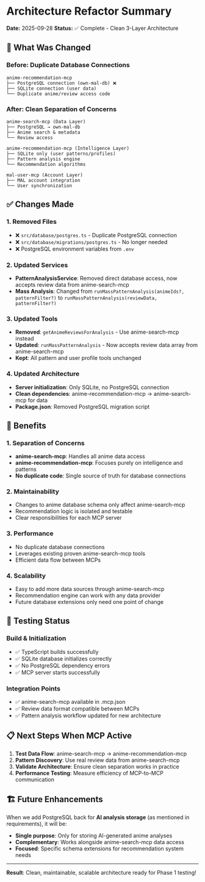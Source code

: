 # Architecture Refactor Summary

**Date:** 2025-09-28
**Status:** ✅ Complete - Clean 3-Layer Architecture

## 🔄 What Was Changed

### Before: Duplicate Database Connections
```
anime-recommendation-mcp
├── PostgreSQL connection (own-mal-db) ❌
├── SQLite connection (user data)
└── Duplicate anime/review access code
```

### After: Clean Separation of Concerns
```
anime-search-mcp (Data Layer)
├── PostgreSQL → own-mal-db
├── Anime search & metadata
└── Review access

anime-recommendation-mcp (Intelligence Layer)
├── SQLite only (user patterns/profiles)
├── Pattern analysis engine
└── Recommendation algorithms

mal-user-mcp (Account Layer)
├── MAL account integration
└── User synchronization
```

## ✅ Changes Made

### 1. Removed Files
- ❌ `src/database/postgres.ts` - Duplicate PostgreSQL connection
- ❌ `src/database/migrations/postgres.ts` - No longer needed
- ❌ PostgreSQL environment variables from `.env`

### 2. Updated Services
- **PatternAnalysisService**: Removed direct database access, now accepts review data from anime-search-mcp
- **Mass Analysis**: Changed from `runMassPatternAnalysis(animeIds?, patternFilter?)` to `runMassPatternAnalysis(reviewData, patternFilter?)`

### 3. Updated Tools
- **Removed**: `getAnimeReviewsForAnalysis` - Use anime-search-mcp instead
- **Updated**: `runMassPatternAnalysis` - Now accepts review data array from anime-search-mcp
- **Kept**: All pattern and user profile tools unchanged

### 4. Updated Architecture
- **Server initialization**: Only SQLite, no PostgreSQL connection
- **Clean dependencies**: anime-recommendation-mcp → anime-search-mcp for data
- **Package.json**: Removed PostgreSQL migration script

## 🚀 Benefits

### 1. **Separation of Concerns**
- **anime-search-mcp**: Handles all anime data access
- **anime-recommendation-mcp**: Focuses purely on intelligence and patterns
- **No duplicate code**: Single source of truth for database connections

### 2. **Maintainability**
- Changes to anime database schema only affect anime-search-mcp
- Recommendation logic is isolated and testable
- Clear responsibilities for each MCP server

### 3. **Performance**
- No duplicate database connections
- Leverages existing proven anime-search-mcp tools
- Efficient data flow between MCPs

### 4. **Scalability**
- Easy to add more data sources through anime-search-mcp
- Recommendation engine can work with any data provider
- Future database extensions only need one point of change

## 🧪 Testing Status

### Build & Initialization
- ✅ TypeScript builds successfully
- ✅ SQLite database initializes correctly
- ✅ No PostgreSQL dependency errors
- ✅ MCP server starts successfully

### Integration Points
- ✅ anime-search-mcp available in .mcp.json
- ✅ Review data format compatible between MCPs
- ✅ Pattern analysis workflow updated for new architecture

## 📋 Next Steps When MCP Active

1. **Test Data Flow**: anime-search-mcp → anime-recommendation-mcp
2. **Pattern Discovery**: Use real review data from anime-search-mcp
3. **Validate Architecture**: Ensure clean separation works in practice
4. **Performance Testing**: Measure efficiency of MCP-to-MCP communication

## 🏗️ Future Enhancements

When we add PostgreSQL back for **AI analysis storage** (as mentioned in requirements), it will be:
- **Single purpose**: Only for storing AI-generated anime analyses
- **Complementary**: Works alongside anime-search-mcp data access
- **Focused**: Specific schema extensions for recommendation system needs

---

**Result**: Clean, maintainable, scalable architecture ready for Phase 1 testing!